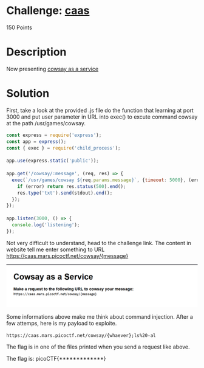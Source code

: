 # Challenge: [caas](https://play.picoctf.org/practice/challenge/202)
150 Points
# Description
Now presenting [cowsay as a service](https://caas.mars.picoctf.net/)
# Solution
First, take a look at the provided .js file do the function that learning at port 3000 and put user parameter in URL into exec() to excute command cowsay at the path /usr/games/cowsay. 

```js
const express = require('express');
const app = express();
const { exec } = require('child_process');

app.use(express.static('public'));

app.get('/cowsay/:message', (req, res) => {
  exec(`/usr/games/cowsay ${req.params.message}`, {timeout: 5000}, (error, stdout) => {
    if (error) return res.status(500).end();
    res.type('txt').send(stdout).end();
  });
});

app.listen(3000, () => {
  console.log('listening');
});

```

Not very difficult to understand, head to the challenge link. The content in website tell me enter something to URL https://caas.mars.picoctf.net/cowsay/{message}

<img src='./media/6699.png' alt='The content in challenge website'/>

Some informations above make me think about command injection. After a few attemps, here is my payload to exploite.

`https://caas.mars.picoctf.net/cowsay/{whaever};ls%20-al`

The flag is in one of the files printed when you send a request like above.

The flag is: picoCTF{*************}